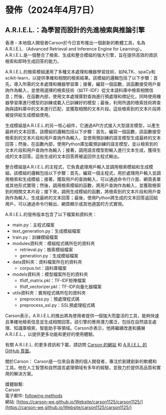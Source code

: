 # 發佈（2024年4月7日）

## A.R.I.E.L.：為學習而設計的先進檢索與推論引擎

香港 - 本地個人開發者Carson於今日宣布推出一個創新的軟體工具，名為A.R.I.E.L.（Advanced Retrieval and Inference Engine for Learning）。A.R.I.E.L.是一個整合了檢索、生成和整合模組的強大引擎，旨在提供高效的資訊檢索和即時生成回答的能力。

A.R.I.E.L.的檢索模組運用了多種文本處理和機器學習技術，如NLTK、spaCy和scikit-learn，以提供準確和相關的檢索結果。該模組的邏輯包括了以下步驟：首先，導入所需的文本處理和機器學習庫；接著，編寫一個函數，該函數接受用戶查詢作為輸入，並使用選擇的檢索技術（如TF-IDF）從文本語料庫中檢索相關信息；然後，在函數內部，使用文本處理庫對查詢進行預處理和標記化，同時使用機器學習庫進行模型的訓練或載入已訓練好的模型；最後，利用所選的檢索技術將查詢與語料庫中的文本進行匹配，並獲取相關的文本片段。這些檢索到的文本片段將被提供給生成模組使用。

生成模組是A.R.I.E.L.的另一核心組件，它通過API方式接入大型語言模型，以產生最終的文本回答。該模組的邏輯包括以下步驟：首先，編寫一個函數，該函數接受檢索到的文本片段和用戶查詢作為輸入，並使用預訓練的語言模型生成最終的文本回答；然後，在函數內部，使用Python庫加載預訓練的語言模型，並以檢索到的文本片段和用戶查詢作為輸入；接著，調用語言模型對輸入進行文本生成，獲得生成的文本回答。這些生成的文本回答將被返回供主程式輸出。

整合模組是A.R.I.E.L.的主程式，它負責處理用戶輸入並調用檢索模組和生成模組。該模組的邏輯包括以下步驟：首先，編寫一個主程式，用於處理用戶輸入並調用檢索和生成模組；接著，獲取用戶的查詢輸入，可以通過命令行介面、網頁表單或其他形式實現；然後，調用檢索模組的函數，將用戶查詢作為輸入，並獲取檢索到的相關文本片段；接下來，調用生成模組的函數，將檢索到的文本片段和用戶查詢作為輸入，生成最終的文本回答；最後，使用Python將生成的文本回答返回給用戶，可以通過命令行輸出、網頁顯示或其他適當的方式實現。

A.R.I.E.L.的發佈版本包含了以下檔案和資料夾：

- main.py：主程式檔案
- text_generation.py：生成模組檔案
- train.py：訓練模組檔案
- modules資料夾：模組程式碼所在的資料夾
  - retrieval.py：檢索模組檔案
  - generation.py：生成模組檔案
- data資料夾：資料檔案所在的資料夾
  - corpus.txt：語料庫檔案
- models資料夾：模型檔案所在的資料夾
  - tfidf_matrix.pkl：TF-IDF矩陣檔案
  - tfidf_vectorizer.pkl：TF-IDF向量化器檔案
- utils資料夾：實用程式碼所在的資料夾
  - preprocess.py：預處理程式碼
  - preprocess_ssl.py：SSL預處理程式碼

Carson表示，A.R.I.E.L.的推出將為使用者提供一個強大而靈活的工具，能夠快速且準確地檢索信息並生成相關回答。該引擎的應用潛力廣泛，包括在自然語言處理、知識庫檢索、智能助手等領域。Carson亦表示，他將繼續改進和擴展A.R.I.E.L.，以提供更多功能和更好的使用體驗。

有關 A.R.I.E.L. 的更多資訊和下載，請訪問 [Carson 的網站](https://carson1125.vercel.app) 和 [A.R.I.E.L. 的GitHub 頁面](https://github.com/Carson-We/A.R.I.E.L.)。

關於Carson：
Carson是一位來自香港的個人開發者，專注於創建創新的軟體和工具。他在人工智慧和自然語言處理領域有多年的經驗，並致力於提供高品質和實用的解決方案。

媒體聯繫:<br>
Carson<br>
電子郵件: [following methods](https://carson-we.github.io/contact.html)<br>
網站: [https://carson-we.github.io/Website/carson1125/carson1125/](https://carson-we.github.io/Website/carson1125/carson1125/)
